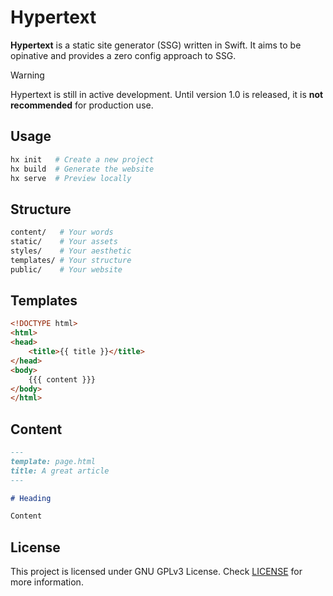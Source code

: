 # Hypertext
**Hypertext** is a static site generator (SSG) written in Swift. It aims to be opinative and provides a zero config approach to SSG.

>[!WARNING]
> Hypertext is still in active development. Until version 1.0 is released, it is **not recommended** for production use.

## Usage
```sh
hx init   # Create a new project
hx build  # Generate the website
hx serve  # Preview locally
```

## Structure
```sh
content/   # Your words
static/    # Your assets
styles/    # Your aesthetic
templates/ # Your structure
public/    # Your website
```

## Templates
```html
<!DOCTYPE html>
<html>
<head>
    <title>{{ title }}</title>
</head>
<body>
    {{{ content }}}
</body>
</html>
```

## Content 
```md
--- 
template: page.html
title: A great article
---

# Heading

Content
```

## License
This project is licensed under GNU GPLv3 License. Check [LICENSE](LICENSE) for more information.
